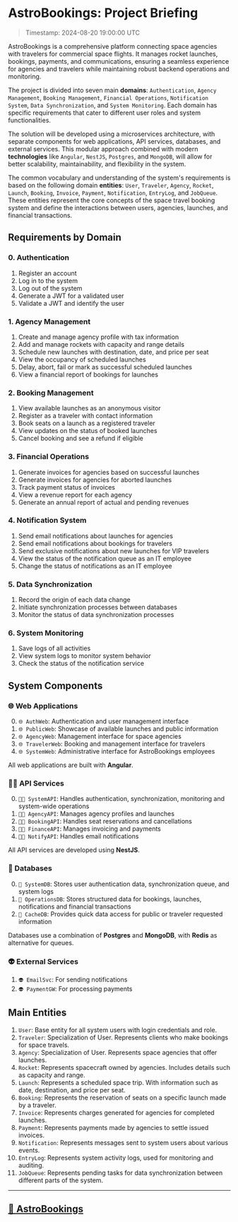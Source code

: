 # AstroBookings: Project Briefing

> Timestamp: 2024-08-20 19:00:00 UTC

AstroBookings is a comprehensive platform connecting space agencies with travelers for commercial space flights. It manages rocket launches, bookings, payments, and communications, ensuring a seamless experience for agencies and travelers while maintaining robust backend operations and monitoring.

The project is divided into seven main **domains**: `Authentication`, `Agency Management`, `Booking Management`, `Financial Operations`, `Notification System`, `Data Synchronization`, and `System Monitoring`. Each domain has specific requirements that cater to different user roles and system functionalities.

The solution will be developed using a microservices architecture, with separate components for web applications, API services, databases, and external services. This modular approach combined with modern **technologies** like `Angular`, `NestJS`, `Postgres`, and `MongoDB`, will allow for better scalability, maintainability, and flexibility in the system.

The common vocabulary and understanding of the system's requirements is based on the following domain **entities**: `User`, `Traveler`, `Agency`, `Rocket`, `Launch`, `Booking`, `Invoice`, `Payment`, `Notification`, `EntryLog`, and `JobQueue`. These entities represent the core concepts of the space travel booking system and define the interactions between users, agencies, launches, and financial transactions.

## Requirements by Domain

### 0. Authentication

1. Register an account
2. Log in to the system
3. Log out of the system
4. Generate a JWT for a validated user
5. Validate a JWT and identify the user

### 1. Agency Management

1. Create and manage agency profile with tax information
2. Add and manage rockets with capacity and range details
3. Schedule new launches with destination, date, and price per seat
4. View the occupancy of scheduled launches
5. Delay, abort, fail or mark as successful scheduled launches
6. View a financial report of bookings for launches

### 2. Booking Management

1. View available launches as an anonymous visitor
2. Register as a traveler with contact information
3. Book seats on a launch as a registered traveler
4. View updates on the status of booked launches
5. Cancel booking and see a refund if eligible

### 3. Financial Operations

1. Generate invoices for agencies based on successful launches
2. Generate invoices for agencies for aborted launches
3. Track payment status of invoices
4. View a revenue report for each agency
5. Generate an annual report of actual and pending revenues

### 4. Notification System

1. Send email notifications about launches for agencies
2. Send email notifications about bookings for travelers
3. Send exclusive notifications about new launches for VIP travelers
4. View the status of the notification queue as an IT employee
5. Change the status of notifications as an IT employee

### 5. Data Synchronization

1. Record the origin of each data change
2. Initiate synchronization processes between databases
3. Monitor the status of data synchronization processes

### 6. System Monitoring

1. Save logs of all activities
2. View system logs to monitor system behavior
3. Check the status of the notification service

## System Components

### 🌐 Web Applications

0. `🌐 AuthWeb`: Authentication and user management interface
1. `🌐 PublicWeb`: Showcase of available launches and public information
2. `🌐 AgencyWeb`: Management interface for space agencies
3. `🌐 TravelerWeb`: Booking and management interface for travelers
4. `🌐 SystemWeb`: Administrative interface for AstroBookings employees

All web applications are built with **Angular**.

### 🧑‍💼 API Services

0. `🧑‍💼 SystemAPI`: Handles authentication, synchronization, monitoring and system-wide operations
1. `🧑‍💼 AgencyAPI`: Manages agency profiles and launches
2. `🧑‍💼 BookingAPI`: Handles seat reservations and cancellations
3. `🧑‍💼 FinanceAPI`: Manages invoicing and payments
4. `🧑‍💼 NotifyAPI`: Handles email notifications

All API services are developed using **NestJS**.

### 📇 Databases

0. `📇 SystemDB`: Stores user authentication data, synchronization queue, and system logs
1. `📇 OperationsDB`: Stores structured data for bookings, launches, notifications and financial transactions
2. `📇 CacheDB`: Provides quick data access for public or traveler requested information

Databases use a combination of **Postgres** and **MongoDB**, with **Redis** as alternative for queues.

### 👽 External Services

1. `👽 EmailSvc`: For sending notifications
2. `👽 PaymentGW`: For processing payments

## Main Entities

1. `User`: Base entity for all system users with login credentials and role.
2. `Traveler`: Specialization of User. Represents clients who make bookings for space travels.
3. `Agency`: Specialization of User. Represents space agencies that offer launches.
4. `Rocket`: Represents spacecraft owned by agencies. Includes details such as capacity and range.
5. `Launch`: Represents a scheduled space trip. With information such as date, destination, and price per seat.
6. `Booking`: Represents the reservation of seats on a specific launch made by a traveler.
7. `Invoice`: Represents charges generated for agencies for completed launches.
8. `Payment`: Represents payments made by agencies to settle issued invoices.
9. `Notification`: Represents messages sent to system users about various events.
10. `EntryLog`: Represents system activity logs, used for monitoring and auditing.
11. `JobQueue`: Represents pending tasks for data synchronization between different parts of the system.

---

## [🚀 AstroBookings](https://github.com/AstroBookings)
